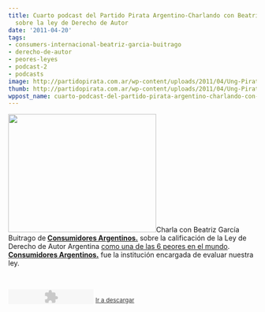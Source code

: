 ```yaml
---
title: Cuarto podcast del Partido Pirata Argentino-Charlando con Beatriz García Buitrago
  sobre la ley de Derecho de Autor
date: '2011-04-20'
tags:
- consumers-internacional-beatriz-garcia-buitrago
- derecho-de-autor
- peores-leyes
- podcast-2
- podcasts
image: http://partidopirata.com.ar/wp-content/uploads/2011/04/Ung-Pirat-gubben2.png
thumb: http://partidopirata.com.ar/wp-content/uploads/2011/04/Ung-Pirat-gubben2.png
wppost_name: cuarto-podcast-del-partido-pirata-argentino-charlando-con-beatriz-garcia-buitrago-sobre-la-ley-de-derecho-de-autor
---
```


<a href="http://partidopirata.com.ar/wp-content/uploads/2011/04/Ung-Pirat-gubben2.png"><img class="aligncenter size-medium wp-image-860" title="Ung Pirat gubben" src="http://partidopirata.com.ar/wp-content/uploads/2011/04/Ung-Pirat-gubben2-300x240.png" alt="" width="300" height="240" /></a>Charla con Beatriz García Buitrago de<strong> </strong><a href="http://consumidoresarg.org.ar/index.php" target="_blank"><strong>Consumidores Argentinos.</strong></a> sobre la calificación de la Ley de Derecho de Autor Argentina <a href="http://partidopirata.com.ar/786/seguimos-en-el-last-five-de-las-peores-leyes-de-derecho-de-autor-del-mundo" target="_blank">como una de las 6 peores en el mundo</a>. <strong> </strong><a href="http://consumidoresarg.org.ar/index.php" target="_blank"><strong>Consumidores Argentinos.</strong></a> fue la institución encargada de evaluar nuestra ley.

&nbsp;

<object width="173" height="30" data="http://www.ivoox.com/playerivoox_ep_623415_1.html" type="application/x-shockwave-flash"><param name="movie" value="http://www.ivoox.com/playerivoox_ep_623415_1.html" /><param name="allowFullScreen" value="true" /><param name="wmode" value="transparent" /><embed type="application/x-shockwave-flash" width="173" height="30" src="http://www.ivoox.com/playerivoox_ep_623415_1.html" allowfullscreen="true" wmode="transparent"></embed></object> <a style="bottom: 4px; color: #333333; font-size: 12px; position: relative;" title="Cuarto Podcast del Partido Pirata Argentino" href="http://www.ivoox.com/cuarto-podcast-del-partido-pirata-argentino-audios-mp3_rf_623415_1.html">Ir a descargar</a>

&nbsp;
